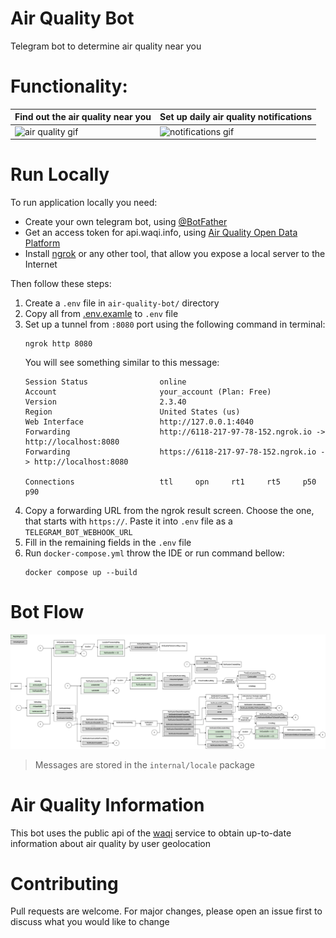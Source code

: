 # Air Quality Bot
Telegram bot to determine air quality near you

# Functionality:

| Find out the air quality near you        | Set up daily air quality notifications       |
|------------------------------------------|----------------------------------------------|
| ![air quality gif](docs/air_quality.GIF) | ![notifications gif](docs/notifications.GIF) |

# Run Locally
To run application locally you need:
- Create your own telegram bot, using [@BotFather](https://t.me/botfather)
- Get an access token for api.waqi.info, using [Air Quality Open Data Platform](https://aqicn.org/data-platform/token/)
- Install [ngrok](https://ngrok.com/download) or any other tool, that allow you expose a local server to the Internet

Then follow these steps:
1. Create a `.env` file in `air-quality-bot/` directory
2. Copy all from [.env.examle](https://github.com/Tokscull/air-quality-bot/blob/main/.env.examle) to `.env` file
3. Set up a tunnel from `:8080` port using the following command in terminal:
    ````
    ngrok http 8080
    ````
    You will see something similar to this message:
    ````
    Session Status                online
    Account                       your_account (Plan: Free)
    Version                       2.3.40
    Region                        United States (us)
    Web Interface                 http://127.0.0.1:4040
    Forwarding                    http://6118-217-97-78-152.ngrok.io -> http://localhost:8080
    Forwarding                    https://6118-217-97-78-152.ngrok.io -> http://localhost:8080

    Connections                   ttl     opn     rt1     rt5     p50     p90
    ````
4. Copy a forwarding URL from the ngrok result screen. Choose the one, that starts with `https://`. Paste it into `.env` file as a `TELEGRAM_BOT_WEBHOOK_URL`
5. Fill in the remaining fields in the `.env` file
6. Run `docker-compose.yml` throw the IDE or run command bellow: 
    ````
    docker compose up --build
    ````

# Bot Flow
![bot flow img](docs/bot-flow.png)
> Messages are stored in the `internal/locale` package

# Air Quality Information
This bot uses the public api of the [waqi](https://waqi.info/) service to obtain up-to-date information about air quality by user geolocation


# Contributing
Pull requests are welcome. For major changes, please open an issue first to discuss what you would like to change
